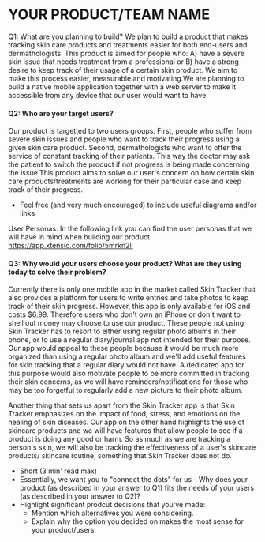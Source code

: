 # YOUR PRODUCT/TEAM NAME

Q1: What are you planning to build?
We plan to build a product that makes tracking skin care products and treatments easier for both end-users and dermathologists.
This product is aimed for people who: A) have a severe skin issue that needs treatment from a professional or B) have a 
strong desire to keep track of their usage of a certain skin product. We aim to make this process easier, measurable and 
motivating.We are planning to build a native mobile application together with a web server to make it accessible from any device
that our user would want to have. 
#### Q2: Who are your target users?
 Our product is targetted to two users groups. First, people who suffer from severe skin issues and people who want to track their progress using a given skin care product. Second, 
dermathologists who want to offer the service of constant tracking of their patients. This way the doctor may ask the patient
to switch the product if not progress is being made concerning the issue.This product aims to solve our user's concern
on how certain skin care products/treatments are working for their particular case and keep track of their progress.
 * Feel free (and very much encouraged) to include useful diagrams and/or links


User Personas: In the following link you can find the user personas that we will have in mind when building our product
https://app.xtensio.com/folio/5mrkn2li

#### Q3: Why would your users choose your product? What are they using today to solve their problem?
Currently there is only one mobile app in the market called Skin Tracker that also provides a platform for users to write entries and 
take photos to keep track of their skin progress. However, this app is only available for iOS and costs $6.99. Therefore users who don't 
own an iPhone or don't want to shell out money may choose to use our product. These people not using Skin Tracker has to resort to either
using regular photo albums in their phone, or to use a regular diary/journal app not intended for their purpose. Our app would appeal to
these people because it would be much more organized than using a regular photo album and we'll add useful features for skin tracking
that a regular diary would not have. A dedicated app for this purpose would also motivate people to be more committed in tracking their
skin concerns, as we will have reminders/notifications for those who may be too forgetful to regularly add a new picture to their photo
album.

Another thing that sets us apart from the Skin Tracker app is that Skin Tracker emphasizes on the impact of food, stress, and emotions on 
the healing of skin diseases. Our app on the other hand highlights the use of skincare products and we will have features that allow 
people to see if a product is doing any good or harm. So as much as we are tracking a person's skin, we will also be tracking the 
effectiveness of a user's skincare products/ skincare routine, something that Skin Tracker does not do.


 * Short (3 min' read max)
 * Essentially, we want you to "connect the dots" for us - Why does your product (as described in your answer to Q1) fits the needs of your users (as described in your answer to Q2)?
 * Highlight significant prodcut decisions that you've made:
    * Mention which alternatives you were considering.
    * Explain why the option you decided on makes the most sense for your product/users.
 

